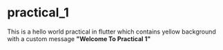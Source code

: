 # practical_1

This is a hello world practical in flutter which contains yellow background with a custom message **"Welcome To Practical 1"**
